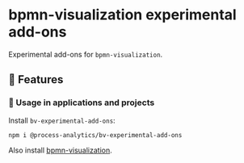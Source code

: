 # bpmn-visualization experimental add-ons

Experimental add-ons for `bpmn-visualization`.


## 🎨 Features




### 📌 Usage in applications and projects

Install `bv-experimental-add-ons`:
```shell script
npm i @process-analytics/bv-experimental-add-ons
```

Also install [bpmn-visualization](https://github.com/process-analytics/bpmn-visualization-js/).
